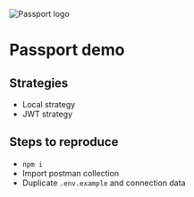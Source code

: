 ![Passport logo](https://camo.githubusercontent.com/6835eb33bb0e58ae663c7b9baeddf2a76cc6cf98862769eddbe22ee45c00a17b/687474703a2f2f63646e2e61757468302e636f6d2f696d672f70617373706f72742d62616e6e65722d6769746875622e706e67)

# Passport demo

## Strategies

- Local strategy
- JWT strategy

## Steps to reproduce

- `npm i`
- Import postman collection
- Duplicate `.env.example` and connection data
